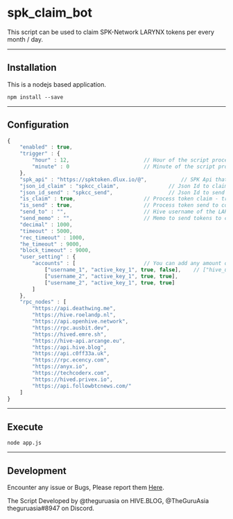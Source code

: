 # spk_claim_bot
This script can be used to claim SPK-Network LARYNX tokens per every month / day.

***
## Installation
This is a nodejs based application.
```
npm install --save
```
***
## Configuration
```javascript
{
	"enabled" : true,
	"trigger" : {
		"hour" : 12,						// Hour of the script process
		"minute" : 0						// Minute of the script process	
	},
	"spk_api" : "https://spktoken.dlux.io/@",			// SPK Api that used to get account details
	"json_id_claim" : "spkcc_claim",				// Json Id to claim LARYNX Tokens
	"json_id_send" : "spkcc_send",					// Json Id to send LARYNX Tokens
	"is_claim" : true,						// Process token claim - true or false
	"is_send" : true,						// Process token send to collector account - true or false
	"send_to" : "",							// Hive username of the LARYNX token collector
	"send_memo" : "",						// Memo to send tokens to collector account
	"decimal" : 1000,
	"timeout" : 5000,
	"rec_timeout" : 1000,
	"he_timeout" : 9000,
	"block_timeout" : 9000,
	"user_setting" : {
		"accounts" : [						// You can add any amount of accounts here
			["username_1", "active_key_1", true, false],	// ["hive_username", "hive_active_key", "claim_tokens - true or false", "snd_tokens - true or false"]
			["username_2", "active_key_1", true, true],
			["username_2", "active_key_1", true, true]
		]
	},
	"rpc_nodes" : [
		"https://api.deathwing.me",
		"https://hive.roelandp.nl",
		"https://api.openhive.network",
		"https://rpc.ausbit.dev",
		"https://hived.emre.sh",
		"https://hive-api.arcange.eu",
		"https://api.hive.blog",
		"https://api.c0ff33a.uk",
		"https://rpc.ecency.com",
		"https://anyx.io",
		"https://techcoderx.com",
		"https://hived.privex.io",
		"https://api.followbtcnews.com/"
	]
}
```
***
## Execute
```
node app.js
```
***
## Development
Encounter any issue or Bugs, Please report them [Here](https://github.com/theguruscripts/spk_claim_bot/issues).

The Script Developed by @theguruasia on HIVE.BLOG, @TheGuruAsia theguruasia#8947 on Discord.
